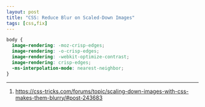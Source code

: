 ```yaml
---
layout: post
title: "CSS: Reduce Blur on Scaled-Down Images"
tags: [css,fix]
---
```


```css
body {
  image-rendering: -moz-crisp-edges;
  image-rendering: -o-crisp-edges;
  image-rendering: -webkit-optimize-contrast;
  image-rendering: crisp-edges;
  -ms-interpolation-mode: nearest-neighbor;
}
```

---
1. <https://css-tricks.com/forums/topic/scaling-down-images-with-css-makes-them-blurry/#post-243683>
